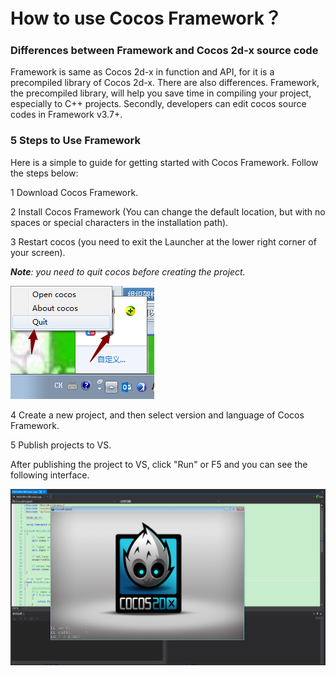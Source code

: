 # How to use Cocos Framework？

### Differences between Framework and Cocos 2d-x source code 

Framework is same as Cocos 2d-x in function and API, for it is a precompiled library of Cocos 2d-x. There are also differences. Framework, the precompiled library,  will help you save time in compiling your project, especially to C++ projects. Secondly, developers can edit cocos source codes in Framework v3.7+. 

### 5 Steps to Use Framework

Here is a simple to guide for getting started with Cocos Framework. Follow the steps below: 

1 Download Cocos Framework. 

2 Install Cocos Framework (You can change the default location, but with no spaces or special characters in the installation path). 

3 Restart cocos (you need to exit the Launcher at the lower right corner of your screen). 

***Note**: you need to quit cocos before creating the project.* 

![image](res_en/image004.png) 

4 Create a new project, and then select version and language of Cocos Framework. 

5 Publish projects to VS. 

After publishing the project to VS, click "Run" or F5 and you can see the following interface.  
 
![image](res_en/image009.png) 





